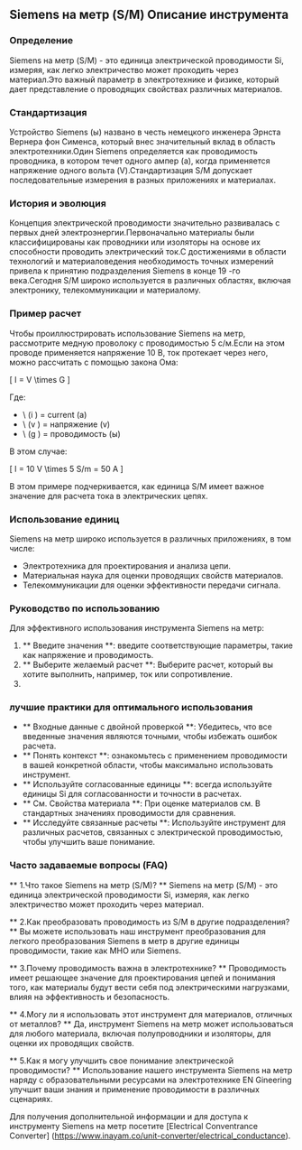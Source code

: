 ## Siemens на метр (S/M) Описание инструмента

### Определение
Siemens на метр (S/M) - это единица электрической проводимости Si, измеряя, как легко электричество может проходить через материал.Это важный параметр в электротехнике и физике, который дает представление о проводящих свойствах различных материалов.

### Стандартизация
Устройство Siemens (ы) названо в честь немецкого инженера Эрнста Вернера фон Сименса, который внес значительный вклад в область электротехники.Один Siemens определяется как проводимость проводника, в котором течет одного ампер (а), когда применяется напряжение одного вольта (V).Стандартизация S/M допускает последовательные измерения в разных приложениях и материалах.

### История и эволюция
Концепция электрической проводимости значительно развивалась с первых дней электроэнергии.Первоначально материалы были классифицированы как проводники или изоляторы на основе их способности проводить электрический ток.С достижениями в области технологий и материаловедения необходимость точных измерений привела к принятию подразделения Siemens в конце 19 -го века.Сегодня S/M широко используется в различных областях, включая электронику, телекоммуникации и материалому.

### Пример расчет
Чтобы проиллюстрировать использование Siemens на метр, рассмотрите медную проволоку с проводимостью 5 с/м.Если на этом проводе применяется напряжение 10 В, ток протекает через него, можно рассчитать с помощью закона Ома:

\[ I = V \times G \]

Где:
- \ (i \) = current (a)
- \ (v \) = напряжение (v)
- \ (g \) = проводимость (ы)

В этом случае:

\[ I = 10 V \times 5 S/m = 50 A \]

В этом примере подчеркивается, как единица S/M имеет важное значение для расчета тока в электрических цепях.

### Использование единиц
Siemens на метр широко используется в различных приложениях, в том числе:
- Электротехника для проектирования и анализа цепи.
- Материальная наука для оценки проводящих свойств материалов.
- Телекоммуникации для оценки эффективности передачи сигнала.

### Руководство по использованию
Для эффективного использования инструмента Siemens на метр:
1. ** Введите значения **: введите соответствующие параметры, такие как напряжение и проводимость.
2. ** Выберите желаемый расчет **: Выберите расчет, который вы хотите выполнить, например, ток или сопротивление.
3.

### лучшие практики для оптимального использования
- ** Входные данные с двойной проверкой **: Убедитесь, что все введенные значения являются точными, чтобы избежать ошибок расчета.
- ** Понять контекст **: ознакомьтесь с применением проводимости в вашей конкретной области, чтобы максимально использовать инструмент.
- ** Используйте согласованные единицы **: всегда используйте единицы Si для согласованности и точности в расчетах.
- ** См. Свойства материала **: При оценке материалов см. В стандартных значениях проводимости для сравнения.
- ** Исследуйте связанные расчеты **: Используйте инструмент для различных расчетов, связанных с электрической проводимостью, чтобы улучшить ваше понимание.

### Часто задаваемые вопросы (FAQ)

** 1.Что такое Siemens на метр (S/M)? **
Siemens на метр (S/M) - это единица электрической проводимости Si, измеряя, как легко электричество может проходить через материал.

** 2.Как преобразовать проводимость из S/M в другие подразделения? **
Вы можете использовать наш инструмент преобразования для легкого преобразования Siemens в метр в другие единицы проводимости, такие как MHO или Siemens.

** 3.Почему проводимость важна в электротехнике? **
Проводимость имеет решающее значение для проектирования цепей и понимания того, как материалы будут вести себя под электрическими нагрузками, влияя на эффективность и безопасность.

** 4.Могу ли я использовать этот инструмент для материалов, отличных от металлов? **
Да, инструмент Siemens на метр может использоваться для любого материала, включая полупроводники и изоляторы, для оценки их проводящих свойств.

** 5.Как я могу улучшить свое понимание электрической проводимости? **
Использование нашего инструмента Siemens на метр наряду с образовательными ресурсами на электротехнике EN Gineering улучшит ваши знания и применение проводимости в различных сценариях.

Для получения дополнительной информации и для доступа к инструменту Siemens на метр посетите [Electrical Conventrance Converter] (https://www.inayam.co/unit-converter/electrical_conductance).